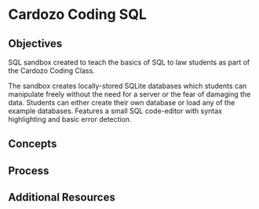 # Cardozo Coding SQL

## Objectives

SQL sandbox created to teach the basics of SQL to law students as part of the Cardozo Coding Class. 

The sandbox creates locally-stored SQLite databases which students can manipulate freely without the need for a server or the fear of damaging the data. Students can either create their own database or load any of the example databases. Features a small SQL code-editor with syntax highlighting and basic error detection.

## Concepts


## Process


## Additional Resources


